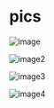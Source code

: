 # pics
![image](https://user-images.githubusercontent.com/69710791/154839771-27fbe3ff-9ea7-443d-a3ac-c5eb46b6d44e.jpg)
 
![image2](https://user-images.githubusercontent.com/69710791/154839856-4aa5cb1b-f52a-42a5-b163-3f5303795ffc.png)

![image3](https://user-images.githubusercontent.com/69710791/154839878-7dc45d88-2179-4fee-b8e7-0972236106d4.png)

![image4](https://user-images.githubusercontent.com/69710791/154839907-10228481-161a-4314-8473-ba33bd6447f9.jpg)


